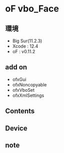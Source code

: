 # oF vbo_Face #

## 環境 ##
*	Big Sur(11.2.3)
*	Xcode : 12.4
*	oF : v0.11.2

## add on ##
* ofxGui
* ofxNoncopyable
* ofxVboSet
* ofxXmlSettings

## Contents ##

## Device ##


## note ##






